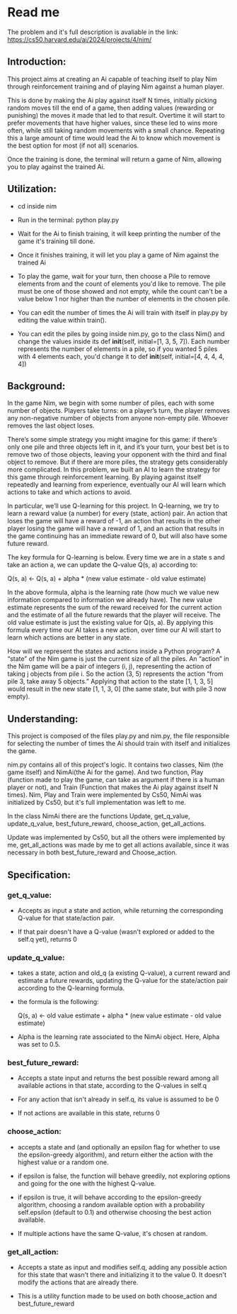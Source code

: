 # Read me

The problem and it's full description is avaliable in the link: 
https://cs50.harvard.edu/ai/2024/projects/4/nim/

## Introduction:

This project aims at creating an Ai capable of teaching itself to play Nim through reinforcement training and of playing Nim against a human player.

This is done by making the Ai play against itself N times, initially picking random moves till the end of a game, then adding values (rewarding or punishing) the moves it made that led to that result. Overtime it will start to prefer movements that have higher values, since these led to wins more often, while still taking random movements with a small chance. Repeating this a large amount of time would lead the Ai to know which movement is the best option for most (if not all) scenarios.

Once the training is done, the terminal will return a game of Nim, allowing you to play against the trained Ai.

## Utilization:

* cd inside nim

* Run in the terminal: python play.py

* Wait for the Ai to finish training, it will keep printing the number of the game it's training till done.

* Once it finishes training, it will let you play a game of Nim against the trained Ai

* To play the game, wait for your turn, then choose a Pile to remove elements from and the count of elements you'd like to remove. The pile must be one of those showed and not empty, while the count can't be a value below 1 nor higher than the number of elements in the chosen pile.

* You can edit the number of times the Ai will train with itself in play.py by editing the value within train().

* You can edit the piles by going inside nim.py, go to the class Nim() and change the values inside its def __init__(self, initial=[1, 3, 5, 7]). Each number represents the number of elements in a pile, so if you wanted 5 piles with 4 elements each, you'd change it to def __init__(self, initial=[4, 4, 4, 4, 4])

## Background:

In the game Nim, we begin with some number of piles, each with some number of objects. Players take turns: on a player’s turn, the player removes any non-negative number of objects from anyone non-empty pile. Whoever removes the last object loses.

There’s some simple strategy you might imagine for this game: if there’s only one pile and three objects left in it, and it’s your turn, your best bet is to remove two of those objects, leaving your opponent with the third and final object to remove. But if there are more piles, the strategy gets considerably more complicated. In this problem, we built an AI to learn the strategy for this game through reinforcement learning. By playing against itself repeatedly and learning from experience, eventually our AI will learn which actions to take and which actions to avoid.

In particular, we’ll use Q-learning for this project. In Q-learning, we try to learn a reward value (a number) for every (state, action) pair. An action that loses the game will have a reward of -1, an action that results in the other player losing the game will have a reward of 1, and an action that results in the game continuing has an immediate reward of 0, but will also have some future reward.

The key formula for Q-learning is below. Every time we are in a state s and take an action a, we can update the Q-value Q(s, a) according to:

Q(s, a) <- Q(s, a) + alpha * (new value estimate - old value estimate)

In the above formula, alpha is the learning rate (how much we value new information compared to information we already have). The new value estimate represents the sum of the reward received for the current action and the estimate of all the future rewards that the player will receive. The old value estimate is just the existing value for Q(s, a). By applying this formula every time our AI takes a new action, over time our AI will start to learn which actions are better in any state.

How will we represent the states and actions inside a Python program? A “state” of the Nim game is just the current size of all the piles. An “action” in the Nim game will be a pair of integers (i, j), representing the action of taking j objects from pile i. So the action (3, 5) represents the action “from pile 3, take away 5 objects.” Applying that action to the state [1, 1, 3, 5] would result in the new state [1, 1, 3, 0] (the same state, but with pile 3 now empty).

## Understanding:

This project is composed of the files play.py and nim.py, the file responsible for selecting the number of times the Ai should train with itself and initializes the game.

nim.py contains all of this project's logic. It contains two classes, Nim (the game itself) and NimAi(the Ai for the game). And two function, Play (function made to play the game, can take as argument if there is a human player or not), and Train (Function that makes the Ai play against itself N times). Nim, Play and Train were implemented by Cs50, NimAi was initialized by Cs50, but it's full implementation was left to me.

In the class NimAi there are the functions Update, get_q_value, update_q_value, best_future_reward, choose_action, get_all_actions.

Update was implemented by Cs50, but all the others were implemented by me, get_all_actions was made by me to get all actions available, since it was necessary in both best_future_reward and Choose_action.

## Specification:

### get_q_value:
* Accepts as input a state and action, while returning the corresponding Q-value for that state/action pair.

* If that pair doesn't have a Q-value (wasn't explored or added to the self.q yet), returns 0

### update_q_value:
* takes a state, action and old_q (a existing Q-value), a current reward and estimate a future rewards, updating the Q-value for the state/action pair according to the Q-learning formula.

* the formula is the following:

    Q(s, a) <- old value estimate
                   + alpha * (new value estimate - old value estimate)

* Alpha is the learning rate associated to the NimAi object. Here, Alpha was set to 0.5.

### best_future_reward:

* Accepts a state input and returns the best possible reward among all available actions in that state, according to the Q-values in self.q

* For any action that isn't already in self.q, its value is assumed to be 0

* If not actions are available in this state, returns 0

### choose_action:

* accepts a state and (and optionally an epsilon flag for whether to use the epsilon-greedy algorithm), and return either the action with the highest value or a random one.

* if epsilon is false, the function will behave greedily, not exploring options and going for the one with the highest Q-value.

* if epsilon is true, it will behave according to the epsilon-greedy algorithm, choosing a random available option with a probability self.epsilon (default to 0.1) and otherwise choosing the best action available.

* If multiple actions have the same Q-value, it's chosen at random.

### get_all_action:

* Accepts a state as input and modifies self.q, adding any possible action for this state that wasn't there and initializing it to the value 0. It doesn't modify the actions that are already there.

* This is a utility function made to be used on both choose_action and best_future_reward